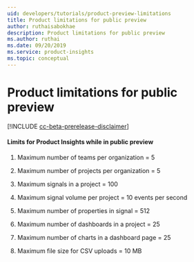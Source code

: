 ```yaml
---
uid: developers/tutorials/product-preview-limitations
title: Product limitations for public preview
author: ruthaisabokhae
description: Product limitations for public preview
ms.author: ruthai
ms.date: 09/20/2019
ms.service: product-insights
ms.topic: conceptual
---
```


# Product limitations for public preview

[!INCLUDE [cc-beta-prerelease-disclaimer]( includes/cc-beta-prerelease-disclaimer.md)]

#### Limits for Product Insights while in public preview

1. Maximum number of teams per organization = 5  

2. Maximum number of projects per organization = 5  

3. Maximum signals in a project = 100  

4. Maximum signal volume per project  = 10 events per second  

5. Maximum number of properties in signal = 512  

6. Maximum number of dashboards in a project = 25  

7. Maximum number of charts in a dashboard page = 25  

8. Maximum file size for CSV uploads = 10 MB
